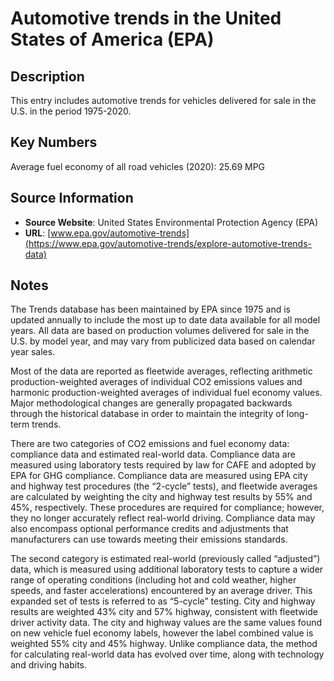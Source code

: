 
# Automotive trends in the United States of America (EPA)

## Description
This entry includes automotive trends for vehicles delivered for sale in the U.S. in the period 1975-2020.

## Key Numbers

Average fuel economy of all road vehicles (2020): 25.69 MPG

## Source Information
* **Source Website**:  United States Environmental Protection Agency (EPA)
* **URL**: [www.epa.gov/automotive-trends](https://www.epa.gov/automotive-trends/explore-automotive-trends-data)

## Notes

The Trends database has been maintained by EPA since 1975 and is updated annually to include the most up to date data available for all model years. All data are based on production volumes delivered for sale in the U.S. by model year, and may vary from publicized data based on calendar year sales.

Most of the data are reported as fleetwide averages, reflecting arithmetic production-weighted averages of individual CO2 emissions values and harmonic production-weighted averages of individual fuel economy values. Major methodological changes are generally propagated backwards through the historical database in order to maintain the integrity of long-term trends.

There are two categories of CO2 emissions and fuel economy data: compliance data and estimated real-world data. Compliance data are measured using laboratory tests required by law for CAFE and adopted by EPA for GHG compliance. Compliance data are measured using EPA city and highway test procedures (the “2-cycle” tests), and fleetwide averages are calculated by weighting the city and highway test results by 55% and 45%, respectively. These procedures are required for compliance; however, they no longer accurately reflect real-world driving. Compliance data may also encompass optional performance credits and adjustments that manufacturers can use towards meeting their emissions standards.

The second category is estimated real-world (previously called “adjusted”) data, which is measured using additional laboratory tests to capture a wider range of operating conditions (including hot and cold weather, higher speeds, and faster accelerations) encountered by an average driver. This expanded set of tests is referred to as “5-cycle” testing. City and highway results are weighted 43% city and 57% highway, consistent with fleetwide driver activity data. The city and highway values are the same values found on new vehicle fuel economy labels, however the label combined value is weighted 55% city and 45% highway. Unlike compliance data, the method for calculating real-world data has evolved over time, along with technology and driving habits.